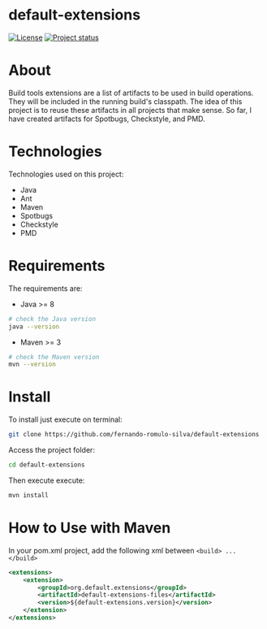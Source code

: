 # default-extensions

[![License](https://img.shields.io/badge/License-Apache%202.0-blue.svg)](https://opensource.org/licenses/Apache-2.0)
[![Project status](https://img.shields.io/badge/Project%20status-Maintenance-orange.svg)](https://img.shields.io/badge/Project%20status-Maintenance-orange.svg)

# About

Build tools extensions are a list of artifacts to be used in build operations.
They will be included in the running build's classpath. 
The idea of this project is to reuse these artifacts in all projects that make sense. 
So far, I have created artifacts for Spotbugs, Checkstyle, and PMD.

# Technologies 

Technologies used on this project:
 
- Java
- Ant
- Maven
- Spotbugs
- Checkstyle
- PMD

# Requirements

The requirements are: 

 - Java >= 8

```bash
# check the Java version
java --version
```
 - Maven >= 3

```bash
# check the Maven version
mvn --version
```

# Install

To install just execute on terminal:
 
```bash
git clone https://github.com/fernando-romulo-silva/default-extensions
```

Access the project folder:

```bash
cd default-extensions
```

Then execute execute:

```bash
mvn install
```

# How to Use with Maven

In your pom.xml project, add the following xml between `<build> ... </build>`

```xml
<extensions>
	<extension>
		<groupId>org.default.extensions</groupId>
		<artifactId>default-extensions-files</artifactId>
		<version>${default-extensions.version}</version>
	</extension>
</extensions>
```
